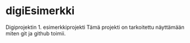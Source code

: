 # digiEsimerkki
Digiprojektin 1. esimerkkiprojekti
Tämä projekti on tarkoitettu näyttämään miten git ja github toimii.
